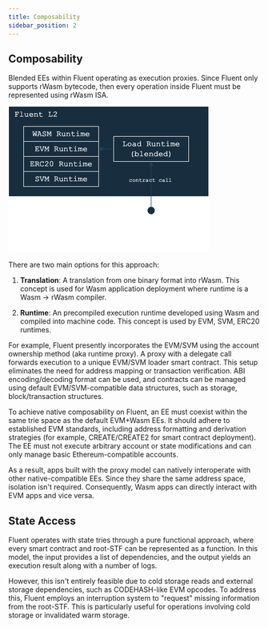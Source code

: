 ```yaml
---
title: Composability
sidebar_position: 2
---
```

Composability
---

Blended EEs within Fluent operating as execution proxies.
Since Fluent only supports rWasm bytecode, then every operation inside Fluent must be represented using rWasm ISA.

![Blended Composability](../../../../static/img/kb/blended-composability.png)

There are two main options for this approach:

1. **Translation**: A translation from one binary format into rWasm. This concept is used for Wasm application deployment where runtime is a Wasm → rWasm compiler.

2. **Runtime**: An precompiled execution runtime developed using Wasm and compiled into machine code. This concept is used by EVM, SVM, ERC20 runtimes.

For example, Fluent presently incorporates the EVM/SVM using the account ownership method (aka runtime proxy).
A proxy with a delegate call forwards execution to a unique EVM/SVM loader smart contract.
This setup eliminates the need for address mapping or transaction verification.
ABI encoding/decoding format can be used, and contracts can be managed using default EVM/SVM-compatible data structures,
such as storage, block/transaction structures.

To achieve native composability on Fluent, an EE must coexist within the same trie space as the default EVM+Wasm EEs.
It should adhere to established EVM standards, including address formatting and derivation strategies
(for example, CREATE/CREATE2 for smart contract deployment).
The EE must not execute arbitrary account or state modifications 
and can only manage basic Ethereum-compatible accounts.

As a result, apps built with the proxy model can natively interoperate with other native-compatible EEs.
Since they share the same address space, isolation isn't required.
Consequently, Wasm apps can directly interact with EVM apps and vice versa.

## State Access

Fluent operates with state tries through a pure functional approach,
where every smart contract and root-STF can be represented as a function.
In this model, the input provides a list of dependencies,
and the output yields an execution result along with a number of logs.

However, this isn't entirely feasible due to cold storage reads and external storage dependencies,
such as CODEHASH-like EVM opcodes.
To address this, Fluent employs an interruption system to "request" missing information from the root-STF.
This is particularly useful for operations involving cold storage or invalidated warm storage.
